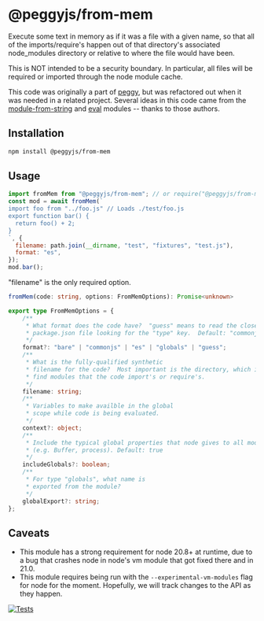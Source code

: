 # @peggyjs/from-mem

Execute some text in memory as if it was a file with a given name, so that all
of the imports/require's happen out of that directory's associated
node_modules directory or relative to where the file would have been.

This is NOT intended to be a security boundary.  In particular, all files
will be required or imported through the node module cache.

This code was originally a part of [peggy](https://peggyjs.org/), but was
refactored out when it was needed in a related project.  Several ideas in this
code came from the
[module-from-string](https://github.com/exuanbo/module-from-string) and
[eval](https://github.com/pierrec/node-eval) modules -- thanks to those authors.

## Installation

```sh
npm install @peggyjs/from-mem
```

## Usage

```js
import fromMem from "@peggyjs/from-mem"; // or require("@peggyjs/from-mem")
const mod = await fromMem(`
import foo from "../foo.js" // Loads ./test/foo.js
export function bar() {
  return foo() + 2;
}
`, {
  filename: path.join(__dirname, "test", "fixtures", "test.js"),
  format: "es",
});
mod.bar();
```

"filename" is the only required option.

```ts
fromMem(code: string, options: FromMemOptions): Promise<unknown>

export type FromMemOptions = {
    /**
     * What format does the code have?  "guess" means to read the closest
     * package.json file looking for the "type" key.  Default: "commonjs".
     */
    format?: "bare" | "commonjs" | "es" | "globals" | "guess";
    /**
     * What is the fully-qualified synthetic
     * filename for the code?  Most important is the directory, which is used to
     * find modules that the code import's or require's.
     */
    filename: string;
    /**
     * Variables to make availble in the global
     * scope while code is being evaluated.
     */
    context?: object;
    /**
     * Include the typical global properties that node gives to all modules.  
     * (e.g. Buffer, process). Default: true
     */
    includeGlobals?: boolean;
    /**
     * For type "globals", what name is
     * exported from the module?
     */
    globalExport?: string;
};
```

## Caveats

- This module has a strong requirement for node 20.8+ at runtime, due to a bug
that crashes node in node's vm module that got fixed there and in 21.0.
- This module requires being run with the `--experimental-vm-modules` flag
for node for the moment.  Hopefully, we will track changes to the API as they
happen.

[![Tests](https://github.com/peggyjs/from-mem/actions/workflows/node.js.yml/badge.svg)](https://github.com/peggyjs/from-mem/actions/workflows/node.js.yml)
